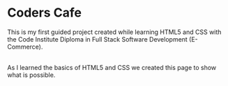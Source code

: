 <h1>Coders Cafe</h1>

<p>
  This is my first guided project created while learning HTML5 and CSS with the Code Institute Diploma in Full Stack Software Development (E-Commerce).
</p>
<br>
 As I learned the basics of HTML5 and CSS we created this page to show what is possible.</p>
